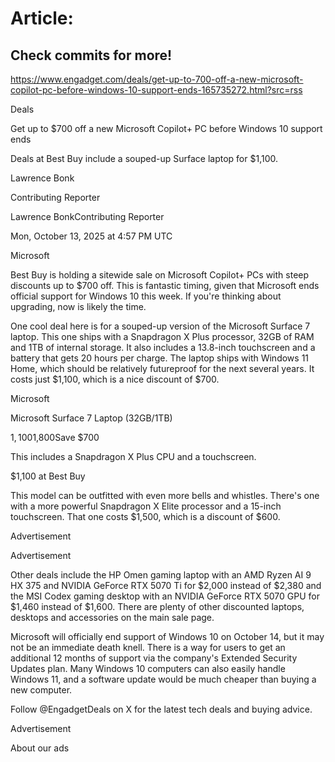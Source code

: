 # Article:

## Check commits for more!
https://www.engadget.com/deals/get-up-to-700-off-a-new-microsoft-copilot-pc-before-windows-10-support-ends-165735272.html?src=rss

Deals

Get up to $700 off a new Microsoft Copilot+ PC before Windows 10 support ends

Deals at Best Buy include a souped-up Surface laptop for $1,100.

Lawrence Bonk

Contributing Reporter

Lawrence BonkContributing Reporter

Mon, October 13, 2025 at 4:57 PM UTC

Microsoft

Best Buy is holding a sitewide sale on Microsoft Copilot+ PCs with steep discounts up to $700 off. This is fantastic timing, given that Microsoft ends official support for Windows 10 this week. If you're thinking about upgrading, now is likely the time.

One cool deal here is for a souped-up version of the Microsoft Surface 7 laptop. This one ships with a Snapdragon X Plus processor, 32GB of RAM and 1TB of internal storage. It also includes a 13.8-inch touchscreen and a battery that gets 20 hours per charge. The laptop ships with Windows 11 Home, which should be relatively futureproof for the next several years. It costs just $1,100, which is a nice discount of $700.

Microsoft

Microsoft Surface 7 Laptop (32GB/1TB)

$1,100$1,800Save $700

This includes a Snapdragon X Plus CPU and a touchscreen.

$1,100 at Best Buy

This model can be outfitted with even more bells and whistles. There's one with a more powerful Snapdragon X Elite processor and a 15-inch touchscreen. That one costs $1,500, which is a discount of $600.

Advertisement

Advertisement

Other deals include the HP Omen gaming laptop with an AMD Ryzen AI 9 HX 375 and NVIDIA GeForce RTX 5070 Ti for $2,000 instead of $2,380 and the MSI Codex gaming desktop with an NVIDIA GeForce RTX 5070 GPU for $1,460 instead of $1,600. There are plenty of other discounted laptops, desktops and accessories on the main sale page.

Microsoft will officially end support of Windows 10 on October 14, but it may not be an immediate death knell. There is a way for users to get an additional 12 months of support via the company's Extended Security Updates plan. Many Windows 10 computers can also easily handle Windows 11, and a software update would be much cheaper than buying a new computer.

Follow @EngadgetDeals on X for the latest tech deals and buying advice.

Advertisement

About our ads